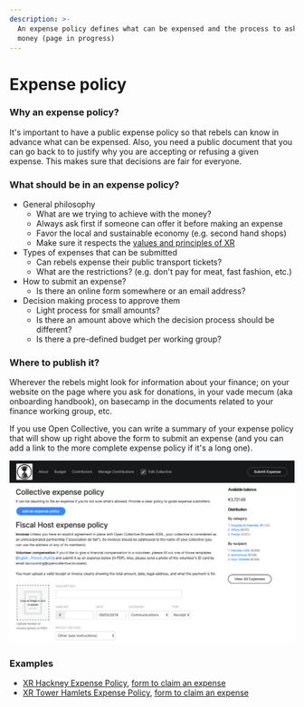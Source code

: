 ```yaml
---
description: >-
  An expense policy defines what can be expensed and the process to ask for
  money (page in progress)
---
```


# Expense policy

### Why an expense policy?

It's important to have a public expense policy so that rebels can know in advance what can be expensed. Also, you need a public document that you can go back to to justify why you are accepting or refusing a given expense. This makes sure that decisions are fair for everyone.

### What should be in an expense policy?

* General philosophy
  * What are we trying to achieve with the money?
  * Always ask first if someone can offer it before making an expense
  * Favor the local and sustainable economy \(e.g. second hand shops\)
  * Make sure it respects the [values and principles of XR](../principles-and-values.md)
* Types of expenses that can be submitted
  * Can rebels expense their public transport tickets?
  * What are the restrictions? \(e.g. don't pay for meat, fast fashion, etc.\)
* How to submit an expense?
  * Is there an online form somewhere or an email address?
* Decision making process to approve them
  * Light process for small amounts?
  * Is there an amount above which the decision process should be different?
  * Is there a pre-defined budget per working group?

### Where to publish it?

Wherever the rebels might look for information about your finance; on your website on the page where you ask for donations, in your vade mecum \(aka onboarding handbook\), on basecamp in the documents related to your finance working group, etc. 

If you use Open Collective, you can write a summary of your expense policy that will show up right above the form to submit an expense \(and you can add a link to the more complete expense policy if it's a long one\).

![Submit expense form on Open Collective](../.gitbook/assets/screen-shot-2019-09-03-at-5.39.22-pm.png)

### Examples

* [XR Hackney Expense Policy](https://docs.google.com/document/d/1b7xF8gJ2KxzG6oNOPATfcMNFlEic6NcNqw308XKraF8/mobilebasic), [form to claim an expense](https://opencollective.com/xrhackney/expenses/new)
* [XR Tower Hamlets Expense Policy](https://docs.google.com/document/d/1Zx5JWNgjfHyAuqw6DILdPfpXHJ_L0bTZLbMqPtPM89Y/edit), [form to claim an expense](https://form.jotformeu.com/91277648344365)


